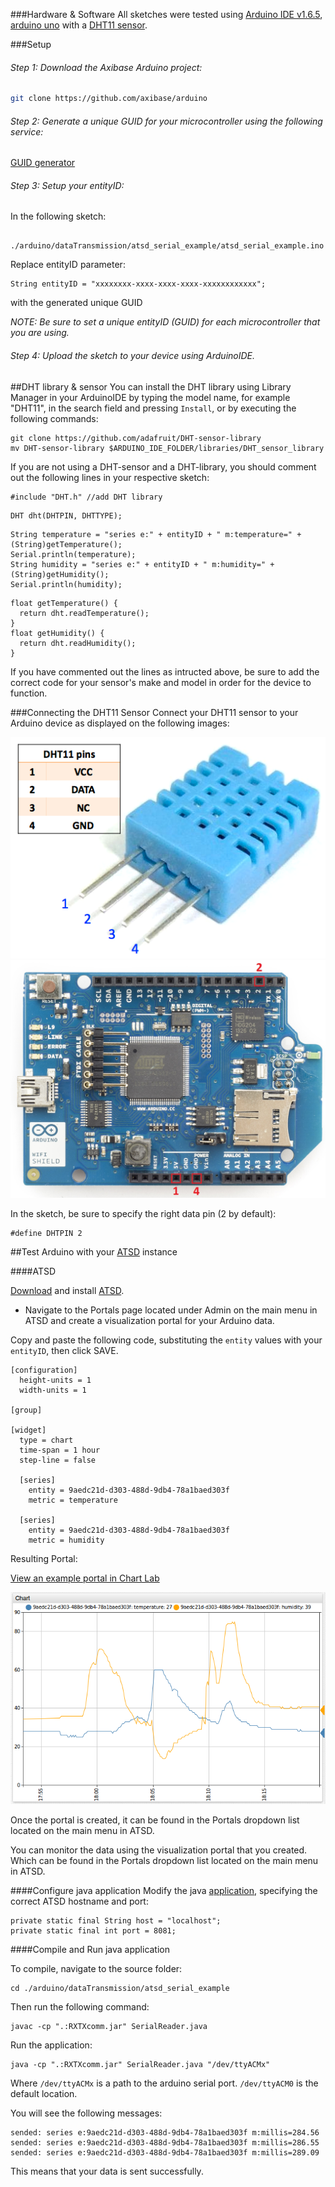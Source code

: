 ###Hardware & Software
All sketches were tested using [Arduino IDE v1.6.5](https://www.arduino.cc/en/Main/Software), [arduino uno](http://www.arduino.cc/en/Main/ArduinoBoardUno) with a [DHT11 sensor](http://www.micropik.com/PDF/dht11.pdf).

###Setup

###### Step 1: Download the Axibase Arduino project: 
```bash
git clone https://github.com/axibase/arduino
```


######  Step 2: Generate a unique GUID for your microcontroller using the following service:

[GUID generator](https://www.guidgenerator.com/online-guid-generator.aspx)


######  Step 3: Setup your entityID:

In the following sketch:
```
 ./arduino/dataTransmission/atsd_serial_example/atsd_serial_example.ino
```
Replace entityID parameter:
```
String entityID = "xxxxxxxx-xxxx-xxxx-xxxx-xxxxxxxxxxxx";
```
with the generated unique GUID 

*NOTE: Be sure to set a unique entityID (GUID) for each microcontroller that you are using.*

######  Step 4: Upload the sketch to your device using ArduinoIDE.

##DHT library & sensor
You can install the DHT library using Library Manager in your ArduinoIDE by typing the model name, for example "DHT11", in the search field and pressing `Install`, or by executing the following commands:
```
git clone https://github.com/adafruit/DHT-sensor-library
mv DHT-sensor-library $ARDUINO_IDE_FOLDER/libraries/DHT_sensor_library
```
If you are not using a DHT-sensor and a DHT-library, you should comment out the following lines in your respective sketch:
```
#include "DHT.h" //add DHT library
```
```
DHT dht(DHTPIN, DHTTYPE);
```
```
String temperature = "series e:" + entityID + " m:temperature=" + (String)getTemperature();  
Serial.println(temperature);
String humidity = "series e:" + entityID + " m:humidity=" + (String)getHumidity();  
Serial.println(humidity);
```
```
float getTemperature() {
  return dht.readTemperature();
}
float getHumidity() {
  return dht.readHumidity();
}
```
If you have commented out the lines as intructed above, be sure to add the correct code for your sensor's make and model in order for the device to function.

###Connecting the DHT11 Sensor
Connect your DHT11 sensor to your Arduino device as displayed on the following images:

![dht11](https://github.com/axibase/arduino/blob/master/dataTransmission/images/dht11.png)
![unoScheme](https://github.com/axibase/arduino/blob/master/dataTransmission/images/unoScheme.png)

In the sketch, be sure to specify the right data pin (2 by default):
```
#define DHTPIN 2
```

##Test Arduino with your [ATSD](http://axibase.com/products/axibase-time-series-database/) instance

####ATSD

[Download](http://axibase.com/products/axibase-time-series-database/download-atsd/) and install [ATSD](http://axibase.com/products/axibase-time-series-database/). 

* Navigate to the Portals page located under Admin on the main menu in ATSD and create a visualization portal for your Arduino data.

Copy and paste the following code, substituting the `entity` values with your `entityID`, then click SAVE.
```
[configuration]
  height-units = 1
  width-units = 1

[group]

[widget]
  type = chart
  time-span = 1 hour
  step-line = false

  [series]
    entity = 9aedc21d-d303-488d-9db4-78a1baed303f
    metric = temperature

  [series]
    entity = 9aedc21d-d303-488d-9db4-78a1baed303f
    metric = humidity
```
Resulting Portal:

[View an example portal in Chart Lab](http://axibase.com/chartlab/fe9ebce1)

![chartLab](https://github.com/axibase/arduino/blob/master/dataTransmission/images/chartLab.png)

Once the portal is created, it can be found in the Portals dropdown list located on the main menu in ATSD.

You can monitor the data using the visualization portal that you created. Which can be found in the Portals dropdown list located on the main menu in ATSD.

####Configure java application
Modify the java [application](https://github.com/axibase/arduino/blob/master/dataTransmission/atsd_serial_example/SerialReader.java), specifying the correct ATSD hostname and port:
```
private static final String host = "localhost";
private static final int port = 8081;
```

####Compile and Run java application

To compile, navigate to the source folder:
```
cd ./arduino/dataTransmission/atsd_serial_example
```
Then run the following command:
```
javac -cp ".:RXTXcomm.jar" SerialReader.java
```

Run the application:
```
java -cp ".:RXTXcomm.jar" SerialReader.java "/dev/ttyACMx"
```
Where ```/dev/ttyACMx``` is a path to the arduino serial port. ```/dev/ttyACM0``` is the default location.

You will see the following messages:
```
sended: series e:9aedc21d-d303-488d-9db4-78a1baed303f m:millis=284.56
sended: series e:9aedc21d-d303-488d-9db4-78a1baed303f m:millis=286.55
sended: series e:9aedc21d-d303-488d-9db4-78a1baed303f m:millis=289.09
```
This means that your data is sent successfully.

